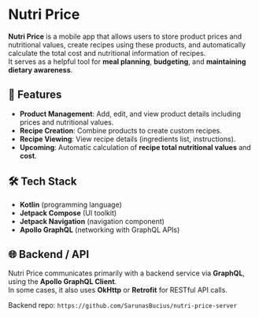 # Nutri Price

**Nutri Price** is a mobile app that allows users to store product prices and nutritional values,
create recipes using these products, and automatically calculate the total cost and nutritional
information of recipes.  
It serves as a helpful tool for **meal planning**, **budgeting**, and **maintaining dietary
awareness**.

## 🚀 Features

- **Product Management**: Add, edit, and view product details including prices and nutritional
  values.
- **Recipe Creation**: Combine products to create custom recipes.
- **Recipe Viewing**: View recipe details (ingredients list, instructions).
- **Upcoming**: Automatic calculation of **recipe total nutritional values** and **cost**.

## 🛠️ Tech Stack

- **Kotlin** (programming language)
- **Jetpack Compose** (UI toolkit)
- **Jetpack Navigation** (navigation component)
- **Apollo GraphQL** (networking with GraphQL APIs)

## 🌐 Backend / API

Nutri Price communicates primarily with a backend service via **GraphQL**, using the **Apollo
GraphQL Client**.  
In some cases, it also uses **OkHttp** or **Retrofit** for RESTful API calls.

Backend repo: `https://github.com/SarunasBucius/nutri-price-server`